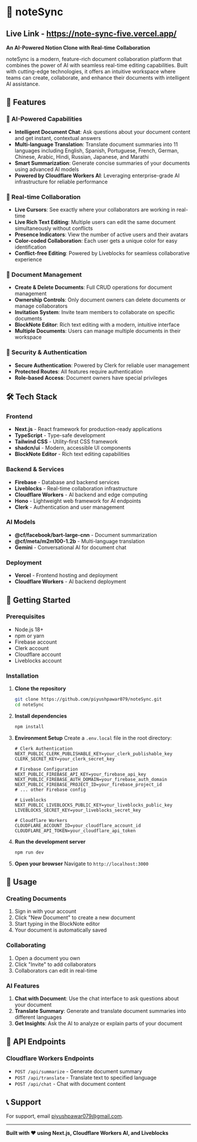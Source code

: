 # 📝 noteSync

## Live Link - https://note-sync-five.vercel.app/

**An AI-Powered Notion Clone with Real-time Collaboration**

noteSync is a modern, feature-rich document collaboration platform that combines the power of AI with seamless real-time editing capabilities. Built with cutting-edge technologies, it offers an intuitive workspace where teams can create, collaborate, and enhance their documents with intelligent AI assistance.

## 🌟 Features

### 🤖 AI-Powered Capabilities
- **Intelligent Document Chat**: Ask questions about your document content and get instant, contextual answers
- **Multi-language Translation**: Translate document summaries into 11 languages including English, Spanish, Portuguese, French, German, Chinese, Arabic, Hindi, Russian, Japanese, and Marathi
- **Smart Summarization**: Generate concise summaries of your documents using advanced AI models
- **Powered by Cloudflare Workers AI**: Leveraging enterprise-grade AI infrastructure for reliable performance

### 🔄 Real-time Collaboration
- **Live Cursors**: See exactly where your collaborators are working in real-time
- **Live Rich Text Editing**: Multiple users can edit the same document simultaneously without conflicts
- **Presence Indicators**: View the number of active users and their avatars
- **Color-coded Collaboration**: Each user gets a unique color for easy identification
- **Conflict-free Editing**: Powered by Liveblocks for seamless collaborative experience

### 📄 Document Management
- **Create & Delete Documents**: Full CRUD operations for document management
- **Ownership Controls**: Only document owners can delete documents or manage collaborators
- **Invitation System**: Invite team members to collaborate on specific documents
- **BlockNote Editor**: Rich text editing with a modern, intuitive interface
- **Multiple Documents**: Users can manage multiple documents in their workspace

### 🔐 Security & Authentication
- **Secure Authentication**: Powered by Clerk for reliable user management
- **Protected Routes**: All features require authentication
- **Role-based Access**: Document owners have special privileges

## 🛠️ Tech Stack

### Frontend
- **Next.js** - React framework for production-ready applications
- **TypeScript** - Type-safe development
- **Tailwind CSS** - Utility-first CSS framework
- **shadcn/ui** - Modern, accessible UI components
- **BlockNote Editor** - Rich text editing capabilities

### Backend & Services
- **Firebase** - Database and backend services
- **Liveblocks** - Real-time collaboration infrastructure
- **Cloudflare Workers** - AI backend and edge computing
- **Hono** - Lightweight web framework for AI endpoints
- **Clerk** - Authentication and user management

### AI Models
- **@cf/facebook/bart-large-cnn** - Document summarization
- **@cf/meta/m2m100-1.2b** - Multi-language translation
- **Gemini** - Conversational AI for document chat

### Deployment
- **Vercel** - Frontend hosting and deployment
- **Cloudflare Workers** - AI backend deployment

## 🚀 Getting Started

### Prerequisites
- Node.js 18+ 
- npm or yarn
- Firebase account
- Clerk account
- Cloudflare account
- Liveblocks account

### Installation

1. **Clone the repository**
   ```bash
   git clone https://github.com/piyushpawar079/noteSync.git
   cd noteSync
   ```

2. **Install dependencies**
   ```bash
   npm install
   ```

3. **Environment Setup**
   Create a `.env.local` file in the root directory:
   ```env
   # Clerk Authentication
   NEXT_PUBLIC_CLERK_PUBLISHABLE_KEY=your_clerk_publishable_key
   CLERK_SECRET_KEY=your_clerk_secret_key

   # Firebase Configuration
   NEXT_PUBLIC_FIREBASE_API_KEY=your_firebase_api_key
   NEXT_PUBLIC_FIREBASE_AUTH_DOMAIN=your_firebase_auth_domain
   NEXT_PUBLIC_FIREBASE_PROJECT_ID=your_firebase_project_id
   # ... other Firebase config

   # Liveblocks
   NEXT_PUBLIC_LIVEBLOCKS_PUBLIC_KEY=your_liveblocks_public_key
   LIVEBLOCKS_SECRET_KEY=your_liveblocks_secret_key

   # Cloudflare Workers
   CLOUDFLARE_ACCOUNT_ID=your_cloudflare_account_id
   CLOUDFLARE_API_TOKEN=your_cloudflare_api_token
   ```

4. **Run the development server**
   ```bash
   npm run dev
   ```

5. **Open your browser**
   Navigate to `http://localhost:3000`

## 📱 Usage

### Creating Documents
1. Sign in with your account
2. Click "New Document" to create a new document
3. Start typing in the BlockNote editor
4. Your document is automatically saved

### Collaborating
1. Open a document you own
2. Click "Invite" to add collaborators
3. Collaborators can edit in real-time

### AI Features
1. **Chat with Document**: Use the chat interface to ask questions about your document
2. **Translate Summary**: Generate and translate document summaries into different languages
3. **Get Insights**: Ask the AI to analyze or explain parts of your document

## 🔧 API Endpoints

### Cloudflare Workers Endpoints
- `POST /api/summarize` - Generate document summary
- `POST /api/translate` - Translate text to specified language
- `POST /api/chat` - Chat with document content

## 📞 Support

For support, email piyushpawar079@gmail.com.

---

**Built with ❤️ using Next.js, Cloudflare Workers AI, and Liveblocks**